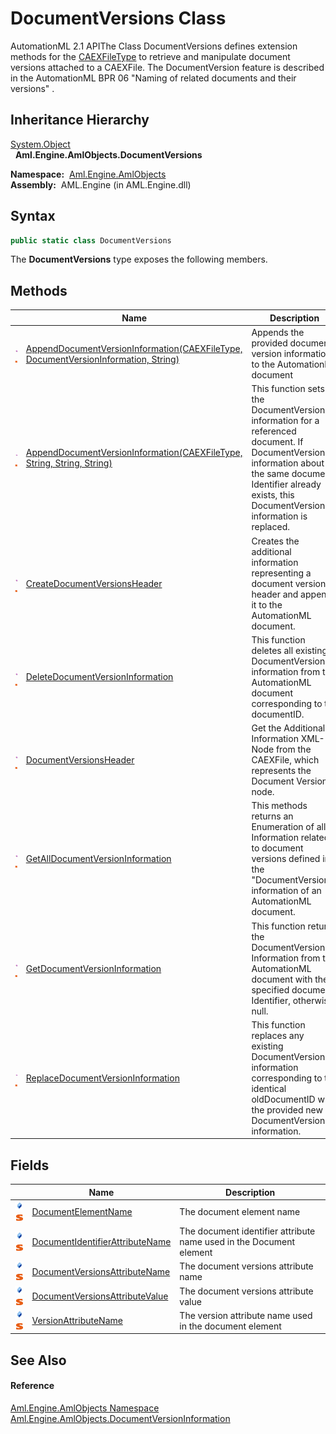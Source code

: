DocumentVersions Class
======================
AutomationML 2.1 APIThe Class DocumentVersions defines extension methods for the [CAEXFileType][1] to retrieve and manipulate document versions attached to a CAEXFile. The DocumentVersion feature is described in the AutomationML BPR 06 "Naming of related documents and their versions" .


Inheritance Hierarchy
---------------------
[System.Object][2]  
  **Aml.Engine.AmlObjects.DocumentVersions**  

  **Namespace:**  [Aml.Engine.AmlObjects][3]  
  **Assembly:**  AML.Engine (in AML.Engine.dll)

Syntax
------

```csharp
public static class DocumentVersions
```

The **DocumentVersions** type exposes the following members.


Methods
-------

                                 | Name                                                                                    | Description                                                                                                                                                                                                   
-------------------------------- | --------------------------------------------------------------------------------------- | ------------------------------------------------------------------------------------------------------------------------------------------------------------------------------------------------------------- 
![Public method]![Static member] | [AppendDocumentVersionInformation(CAEXFileType, DocumentVersionInformation, String)][4] | Appends the provided document version information to the AutomationML document                                                                                                                                
![Public method]![Static member] | [AppendDocumentVersionInformation(CAEXFileType, String, String, String)][5]             | This function sets the DocumentVersion information for a referenced document. If DocumentVersion information about the same document Identifier already exists, this DocumentVersion information is replaced. 
![Public method]![Static member] | [CreateDocumentVersionsHeader][6]                                                       | Creates the additional information representing a document versions header and appends it to the AutomationML document.                                                                                       
![Public method]![Static member] | [DeleteDocumentVersionInformation][7]                                                   | This function deletes all existing DocumentVersion information from the AutomationML document corresponding to the documentID.                                                                                
![Public method]![Static member] | [DocumentVersionsHeader][8]                                                             | Get the Additional Information XML-Node from the CAEXFile, which represents the Document Versions node.                                                                                                       
![Public method]![Static member] | [GetAllDocumentVersionInformation][9]                                                   | This methods returns an Enumeration of all Information related to document versions defined in the "DocumentVersions" information of an AutomationML document.                                                
![Public method]![Static member] | [GetDocumentVersionInformation][10]                                                     | This function returns the DocumentVersion Information from the AutomationML document with the specified document Identifier, otherwise null.                                                                  
![Public method]![Static member] | [ReplaceDocumentVersionInformation][11]                                                 | This function replaces any existing DocumentVersion information corresponding to the identical oldDocumentID with the provided new DocumentVersion information.                                               


Fields
------

                                | Name                                  | Description                                                         
------------------------------- | ------------------------------------- | ------------------------------------------------------------------- 
![Public field]![Static member] | [DocumentElementName][12]             | The document element name                                           
![Public field]![Static member] | [DocumentIdentifierAttributeName][13] | The document identifier attribute name used in the Document element 
![Public field]![Static member] | [DocumentVersionsAttributeName][14]   | The document versions attribute name                                
![Public field]![Static member] | [DocumentVersionsAttributeValue][15]  | The document versions attribute value                               
![Public field]![Static member] | [VersionAttributeName][16]            | The version attribute name used in the document element             


See Also
--------

#### Reference
[Aml.Engine.AmlObjects Namespace][3]  
[Aml.Engine.AmlObjects.DocumentVersionInformation][17]  

[1]: ../../Aml.Engine.CAEX/CAEXFileType/README.md
[2]: https://docs.microsoft.com/dotnet/api/system.object
[3]: ../README.md
[4]: AppendDocumentVersionInformation.md
[5]: AppendDocumentVersionInformation_1.md
[6]: CreateDocumentVersionsHeader.md
[7]: DeleteDocumentVersionInformation.md
[8]: DocumentVersionsHeader.md
[9]: GetAllDocumentVersionInformation.md
[10]: GetDocumentVersionInformation.md
[11]: ReplaceDocumentVersionInformation.md
[12]: DocumentElementName.md
[13]: DocumentIdentifierAttributeName.md
[14]: DocumentVersionsAttributeName.md
[15]: DocumentVersionsAttributeValue.md
[16]: VersionAttributeName.md
[17]: ../DocumentVersionInformation/README.md
[18]: https://www.automationml.org
[19]: ../../icons/logoShade.png
[Public method]: ../../icons/pubmethod.gif "Public method"
[Static member]: ../../icons/static.gif "Static member"
[Public field]: ../../icons/pubfield.gif "Public field"